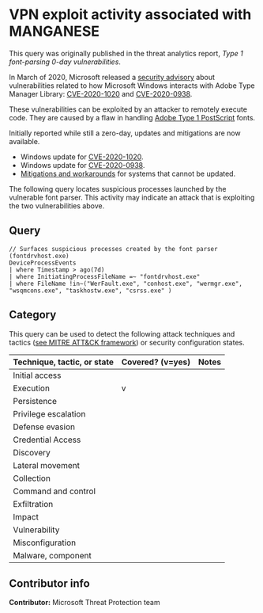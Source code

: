 # VPN exploit activity associated with MANGANESE

This query was originally published in the threat analytics report, *Type 1 font-parsing 0-day vulnerabilities*.

In March of 2020, Microsoft released a [security advisory](https://portal.msrc.microsoft.com/en-US/security-guidance/advisory/ADV200006) about vulnerabilities related to how Microsoft Windows interacts with Adobe Type Manager Library: [CVE-2020-1020](https://nvd.nist.gov/vuln/detail/CVE-2020-1020) and [CVE-2020-0938](https://nvd.nist.gov/vuln/detail/CVE-2020-0938).

These vulnerabilities can be exploited by an attacker to remotely execute code. They are caused by a flaw in handling [Adobe Type 1 PostScript](https://www.adobe.com/products/postscript.html) fonts.

Initially reported while still a zero-day, updates and mitigations are now available.

* Windows update for [CVE-2020-1020](https://portal.msrc.microsoft.com/en-US/security-guidance/advisory/CVE-2020-1020).
* Windows update for [CVE-2020-0938](https://portal.msrc.microsoft.com/en-US/security-guidance/advisory/CVE-2020-0938).
* [Mitigations and workarounds](https://portal.msrc.microsoft.com/en-US/security-guidance/advisory/ADV200006) for systems that cannot be updated.

The following query locates suspicious processes launched by the vulnerable font parser. This activity may indicate an attack that is exploiting the two vulnerabilities above.

## Query

```Kusto
​// Surfaces suspicious processes created by the font parser (fontdrvhost.exe)
DeviceProcessEvents
| where Timestamp > ago(7d)
| where InitiatingProcessFileName =~ "fontdrvhost.exe"
| where FileName !in~("WerFault.exe", "conhost.exe", "wermgr.exe", 
"wsqmcons.exe", "taskhostw.exe", "csrss.exe" )
```

## Category

This query can be used to detect the following attack techniques and tactics ([see MITRE ATT&CK framework](https://attack.mitre.org/)) or security configuration states.

| Technique, tactic, or state | Covered? (v=yes) | Notes |
|-|-|-|
| Initial access |  |  |
| Execution | v |  |
| Persistence |  |  |
| Privilege escalation |  |  |
| Defense evasion |  |  |
| Credential Access |  |  |
| Discovery |  |  |
| Lateral movement |  |  |
| Collection |  |  |
| Command and control |  |  |
| Exfiltration |  |  |
| Impact |  |  |
| Vulnerability |  |  |
| Misconfiguration |  |  |
| Malware, component |  |  |

## Contributor info

**Contributor:** Microsoft Threat Protection team